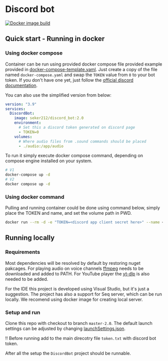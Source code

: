 # Discord bot

[![Docker image build](https://github.com/seker212/Discord_bot/actions/workflows/container-image-update.yml/badge.svg?branch=master-2.0)](https://github.com/seker212/Discord_bot/actions/workflows/container-image-update.yml)

## Quick start - Running in docker

### Using docker compose

Container can be run using provided docker compose file provided example provided in [docker-compose-template.yaml](https://github.com/seker212/Discord_bot/blob/master-2.0/docker-compose-template.yaml). Just create a copy of the file named `docker-compose.yaml` and swap the `TOKEN` value from `0` to your bot token. If you don't have one yet, just follow the [official discord documentation](https://discord.com/developers/docs/getting-started#step-1-creating-an-app).

You can also use the simplified version from below:
```yaml
version: "3.9"
services:
  DiscordBot:
    image: seker212/discord_bot:2.0
    environment:
      # Set this a discord token generated on discord page
      - TOKEN=0
    volumes: 
      # Where audio files from .sound commands should be placed
      - ./audio:/app/audio

```

To run it simply execute docker compose command, depending on compose engine installed on your system.

```bash
# V1
docker-compose up -d
# V2
docker compose up -d
```

### Using docker command

Pulling and running container could be done using command below, simply place the TOKEN and name, and set the volume path in PWD.

```bash
docker run --rm -d -e "TOKEN=<discord app client secret here>" --name <name> -v <PWD>/audio:/app/audio seker212/discord_bot:2.0
```

## Running locally

### Requirements

Most dependencies will be resolved by default by restoring nuget pakcages. For playing audio on voice channels [ffmpeg](https://www.ffmpeg.org/download.html) needs to be downloaded and added to PATH. For YouTube player the [yt-dlp](https://github.com/yt-dlp/yt-dlp/releases) is also needed to be added.

For the IDE this project is developed using Visual Studio, but it's just a suggestion.
The project has also a support for Seq server, which can be run locally. We recomend using docker image for creating local server.

### Setup and run

Clone this repo with checkout to branch `master-2.0`. The default launch settings can be adjusted by changing [launchSettings.json](https://github.com/seker212/Discord_bot/blob/master-2.0/DiscordBot/Properties/launchSettings.json).

:bangbang: Before running add to the main direcotry file `token.txt` with discord bot token.

After all the setup the `DiscordBot` project should be runnable. 